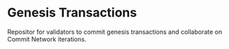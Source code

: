 # Genesis Transactions
Repositor for validators to commit genesis transactions and collaborate on Commit Network iterations.
